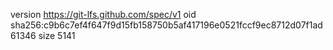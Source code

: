 version https://git-lfs.github.com/spec/v1
oid sha256:c9b6c7ef4f647f9d15fb158750b5af417196e0521fccf9ec8712d07f1ad61346
size 5141
